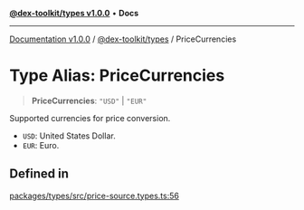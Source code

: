 [**@dex-toolkit/types v1.0.0**](../README.md) • **Docs**

***

[Documentation v1.0.0](../../../packages.md) / [@dex-toolkit/types](../README.md) / PriceCurrencies

# Type Alias: PriceCurrencies

> **PriceCurrencies**: `"USD"` \| `"EUR"`

Supported currencies for price conversion.
- `USD`: United States Dollar.
- `EUR`: Euro.

## Defined in

[packages/types/src/price-source.types.ts:56](https://github.com/niZmosis/dex-toolkit/blob/3d8b41b44787b30fbea5de3ab4737662ffb61bc8/packages/types/src/price-source.types.ts#L56)
